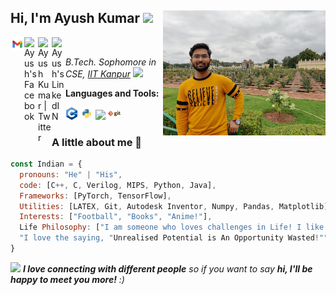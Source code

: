 <h2> Hi, I'm Ayush Kumar <img src="https://media.giphy.com/media/hvRJCLFzcasrR4ia7z/giphy.gif" width="25px"> <img align="right" alt="GIF" src="IMG_20210109_122338.jpg" width="260" height="200" /> </h2> 

<a href="mailto:kumayu@iitk.ac.in">
  <img align="left" alt="Ayush's Facebook" width="22px" src="https://raw.githubusercontent.com/edent/SuperTinyIcons/master/images/svg/gmail.svg" />
  
</a>

<a href="https://www.facebook.com/HELLbender01/">
  <img align="left" alt="Ayush's Facebook" width="22px" src="https://raw.githubusercontent.com/peterthehan/peterthehan/master/assets/facebook.svg" />
  
</a>
<a href="https://twitter.com/kumayu_01">
  <img align="left" alt="Ayush Kumar | Twitter" width="22px" src="https://raw.githubusercontent.com/peterthehan/peterthehan/master/assets/twitter.svg" />
</a>
<a href="https://www.linkedin.com/in/kumayu0108/">
  <img align="left" alt="Ayush's LinkedIN" width="22px" src="https://raw.githubusercontent.com/peterthehan/peterthehan/master/assets/linkedin.svg" />
</a>
<br />

<p><em>
B.Tech. Sophomore in CSE, <a href="https://www.iitk.ac.in/">IIT Kanpur</a> <img src="https://media.giphy.com/media/WUlplcMpOCEmTGBtBW/giphy.gif" width="30">
</em></p>


 

**Languages and Tools:**  

<code><img height="20" src="https://raw.githubusercontent.com/github/explore/80688e429a7d4ef2fca1e82350fe8e3517d3494d/topics/cpp/cpp.png"></code>
<code><img height="20" src="https://raw.githubusercontent.com/github/explore/80688e429a7d4ef2fca1e82350fe8e3517d3494d/topics/python/python.png"></code>
<code><img height="20" src="https://raw.githubusercontent.com/simple-icons/simple-icons/develop/icons/arduino.svg"></code>
<code><img height="20" src="https://raw.githubusercontent.com/github/explore/80688e429a7d4ef2fca1e82350fe8e3517d3494d/topics/git/git.png"></code>

### A little about me 🚀

```javascript
const Indian = {
  pronouns: "He" | "His",
  code: [C++, C, Verilog, MIPS, Python, Java],
  Frameworks: [PyTorch, TensorFlow],
  Utilities: [LATEX, Git, Autodesk Inventor, Numpy, Pandas, Matplotlib],
  Interests: ["Football", "Books", "Anime!"],
  Life Philosophy: ["I am someone who loves challenges in Life! I like working hard for my goals.", 
  "I love the saying, "Unrealised Potential is An Opportunity Wasted!""]
}
```
<img src="https://media.giphy.com/media/LnQjpWaON8nhr21vNW/giphy.gif" width="60"> <em><b>I love connecting with different people</b> so if you want to say <b>hi, I'll be happy to meet you more!</b> :)</em>

<!-- [![Anurag's GitHub stats](https://github-readme-stats.vercel.app/api?username=kumayu0108)](https://github.com/anuraghazra/github-readme-stats) -->

<!-- <img src="https://raw.githubusercontent.com/gurbaaz27/gurbaaz27/master/assets/banner_opt.png" alt="WordCloud" width="100%"> -->
<!--
**gurbaaz27/gurbaaz27** is a ✨ _special_ ✨ repository because its `README.md` (this file) appears on your GitHub profile.

<!-- Here are some ideas to get you started:

- 🔭 I’m currently working on ... 
- 🌱 I’m currently learning ...
- 👯 I’m looking to collaborate on ...
- 🤔 I’m looking for help with ...
- 💬 Ask me about ...
- 📫 How to reach me: ...
- 😄 Pronouns: ...
- ⚡ Fun fact: ... -->


<!-- ![Gurbaaz's github stats](https://github-readme-stats.vercel.app/api?username=gurbaaz27&show_icons=true&theme=dracula&text_color=fff6ea) -->

<!-- <img align="right" src="https://github-readme-stats.vercel.app/api?username=gurbaaz27&show_icons=true&theme=dracula&bg_color=2D2D2D&text_color=fff6ea" /> -->
 

<!-- ```javascript
const gurbaaz = {
  pronouns: "he" | "him",
  code: [Python, C/C++, Javascript, Rust],
  tools: [PyTorch, Django, Flask],
  interests: ["deeplearning","cybersecurity","finance"],
  education: {
                degree: "BTech",
                branch: "CSE",
                college: "IIT Kanpur"
             },
  challenge: "Survivng the pandemic :|",
  ever_ready2: "Work, learn and build together 😄"
}
```

<p align="center">
<a href="https://gurbaaz27.github.io" >
<img src="https://img.shields.io/badge/-Visit_my_Website-0697AE?style=flat-square&logo=appveyor&logoColor=white&link=https://gurbaaz27.github.io"></img>
</a>
<a href="mailto:gurbaazsn123@gmail.com">
<img src="https://img.shields.io/badge/-Contact_Me-BC4E48?style=flat-square&logo=Gmail&logoColor=white&link=mailto:gurbaazsn123@gmail.com" />
</a>
<a href="https://facebook.com/gurbaaz.nandra">
<img src="https://img.shields.io/badge/-Facebook-116BBC?style=flat-square&logo=Facebook&logoColor=white&link=https://facebook.com/gurbaaz.nandra" /> 
</a>
<a href="https://www.linkedin.com/in/gurbaaz-singh-nandra-189813190/">
<img src="https://img.shields.io/badge/-LinkedIn-blue?style=flat-square&logo=Linkedin&logoColor=white&link=https://www.linkedin.com/in/gurbaaz-singh-nandra-189813190/"  />
</a>
<a href="http://github.com/gurbaaz27">
<img src="https://img.shields.io/github/followers/gurbaaz27?label=follow&style=social" />
</a> 
</p>

--- -->